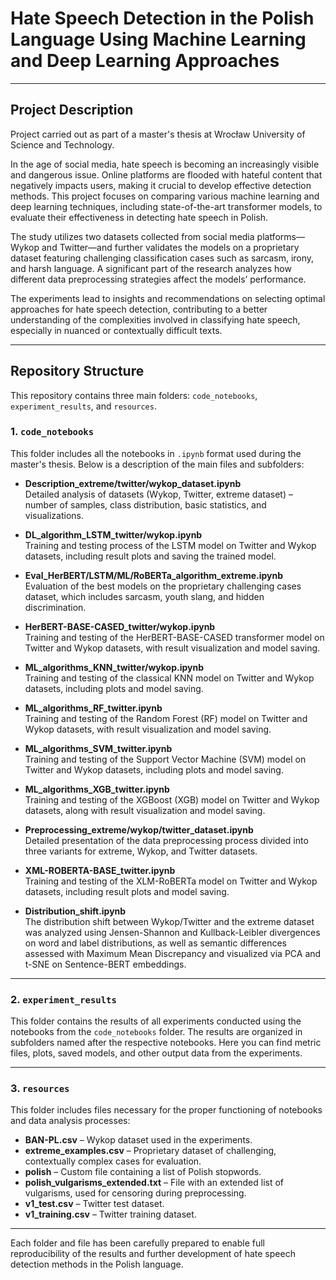 # Hate Speech Detection in the Polish Language Using Machine Learning and Deep Learning Approaches

---

## Project Description

Project carried out as part of a master's thesis at Wrocław University of Science and Technology.

In the age of social media, hate speech is becoming an increasingly visible and dangerous issue. Online platforms are flooded with hateful content that negatively impacts users, making it crucial to develop effective detection methods. This project focuses on comparing various machine learning and deep learning techniques, including state-of-the-art transformer models, to evaluate their effectiveness in detecting hate speech in Polish.

The study utilizes two datasets collected from social media platforms—Wykop and Twitter—and further validates the models on a proprietary dataset featuring challenging classification cases such as sarcasm, irony, and harsh language. A significant part of the research analyzes how different data preprocessing strategies affect the models’ performance.

The experiments lead to insights and recommendations on selecting optimal approaches for hate speech detection, contributing to a better understanding of the complexities involved in classifying hate speech, especially in nuanced or contextually difficult texts.

---

## Repository Structure

This repository contains three main folders: `code_notebooks`, `experiment_results`, and `resources`.

### 1. `code_notebooks`

This folder includes all the notebooks in `.ipynb` format used during the master's thesis. Below is a description of the main files and subfolders:

- **Description_extreme/twitter/wykop_dataset.ipynb**  
  Detailed analysis of datasets (Wykop, Twitter, extreme dataset) – number of samples, class distribution, basic statistics, and visualizations.

- **DL_algorithm_LSTM_twitter/wykop.ipynb**  
  Training and testing process of the LSTM model on Twitter and Wykop datasets, including result plots and saving the trained model.

- **Eval_HerBERT/LSTM/ML/RoBERTa_algorithm_extreme.ipynb**  
  Evaluation of the best models on the proprietary challenging cases dataset, which includes sarcasm, youth slang, and hidden discrimination.

- **HerBERT-BASE-CASED_twitter/wykop.ipynb**  
  Training and testing of the HerBERT-BASE-CASED transformer model on Twitter and Wykop datasets, with result visualization and model saving.

- **ML_algorithms_KNN_twitter/wykop.ipynb**  
  Training and testing of the classical KNN model on Twitter and Wykop datasets, including plots and model saving.

- **ML_algorithms_RF_twitter.ipynb**  
  Training and testing of the Random Forest (RF) model on Twitter and Wykop datasets, with result visualization and model saving.

- **ML_algorithms_SVM_twitter.ipynb**  
  Training and testing of the Support Vector Machine (SVM) model on Twitter and Wykop datasets, including plots and model saving.

- **ML_algorithms_XGB_twitter.ipynb**  
  Training and testing of the XGBoost (XGB) model on Twitter and Wykop datasets, along with result visualization and model saving.

- **Preprocessing_extreme/wykop/twitter_dataset.ipynb**  
  Detailed presentation of the data preprocessing process divided into three variants for extreme, Wykop, and Twitter datasets.

- **XML-ROBERTA-BASE_twitter.ipynb**  
  Training and testing of the XLM-RoBERTa model on Twitter and Wykop datasets, including result plots and model saving.

- **Distribution_shift.ipynb**  
  The distribution shift between Wykop/Twitter and the extreme dataset was analyzed using Jensen-Shannon and Kullback-Leibler divergences on word and label distributions, as well as semantic differences assessed with Maximum Mean Discrepancy and visualized via PCA and t-SNE on Sentence-BERT embeddings.

---

### 2. `experiment_results`

This folder contains the results of all experiments conducted using the notebooks from the `code_notebooks` folder. The results are organized in subfolders named after the respective notebooks. Here you can find metric files, plots, saved models, and other output data from the experiments.

---

### 3. `resources`

This folder includes files necessary for the proper functioning of notebooks and data analysis processes:

- **BAN-PL.csv** – Wykop dataset used in the experiments.  
- **extreme_examples.csv** – Proprietary dataset of challenging, contextually complex cases for evaluation.  
- **polish** – Custom file containing a list of Polish stopwords.  
- **polish_vulgarisms_extended.txt** – File with an extended list of vulgarisms, used for censoring during preprocessing.  
- **v1_test.csv** – Twitter test dataset.  
- **v1_training.csv** – Twitter training dataset.

---

Each folder and file has been carefully prepared to enable full reproducibility of the results and further development of hate speech detection methods in the Polish language.
